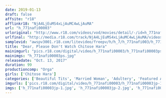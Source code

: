 ```yaml
---
date: 2019-01-13
draft: false
affsite: "r18"
afflinkr18: "NjA4LjEuMS4xLjAuMC4wLjAuMA"
url: "h_771nafi00003"
urloriginal: "http://www.r18.com/videos/vod/movies/detail/-/id=h_771nafi00003"
urlfinal: "http://media.r18.com/track/NjA4LjEuMS4xLjAuMC4wLjAuMA/videos/vod/movies/detail/-/id=h_771nafi00003"
samplevid: "awspv3001.r18.com/litevideo/freepv/h/h_7/h_771nafi003/h_771nafi003_dmb_w.mp4"
title: "Dear, Please Don't Watch Chitose Hara"
mainimgurl: "pics.r18.com/digital/video/h_771nafi00003/h_771nafi00003ps.jpg"
mainimgs: "h_771nafi00003ps.jpg"
releasedate: "Oct. 13, 2017"
duration: 99
productioncomp: "Orga"
girls: ['Chitose Hara']
categories: ['Beautiful Tits', 'Married Woman', 'Adultery', 'Featured Actress', 'Cheating Wife', 'Drama', 'Hi-Def']
imgurls: ['pics.r18.com/digital/video/h_771nafi00003/h_771nafi00003jp-1.jpg', 'pics.r18.com/digital/video/h_771nafi00003/h_771nafi00003jp-2.jpg', 'pics.r18.com/digital/video/h_771nafi00003/h_771nafi00003jp-3.jpg', 'pics.r18.com/digital/video/h_771nafi00003/h_771nafi00003jp-4.jpg', 'pics.r18.com/digital/video/h_771nafi00003/h_771nafi00003jp-5.jpg', 'pics.r18.com/digital/video/h_771nafi00003/h_771nafi00003jp-6.jpg', 'pics.r18.com/digital/video/h_771nafi00003/h_771nafi00003jp-7.jpg', 'pics.r18.com/digital/video/h_771nafi00003/h_771nafi00003jp-8.jpg', 'pics.r18.com/digital/video/h_771nafi00003/h_771nafi00003jp-9.jpg', 'pics.r18.com/digital/video/h_771nafi00003/h_771nafi00003jp-10.jpg', 'pics.r18.com/digital/video/h_771nafi00003/h_771nafi00003jp-11.jpg', 'pics.r18.com/digital/video/h_771nafi00003/h_771nafi00003jp-12.jpg', 'pics.r18.com/digital/video/h_771nafi00003/h_771nafi00003jp-13.jpg', 'pics.r18.com/digital/video/h_771nafi00003/h_771nafi00003jp-14.jpg', 'pics.r18.com/digital/video/h_771nafi00003/h_771nafi00003jp-15.jpg', 'pics.r18.com/digital/video/h_771nafi00003/h_771nafi00003jp-16.jpg', 'pics.r18.com/digital/video/h_771nafi00003/h_771nafi00003jp-17.jpg', 'pics.r18.com/digital/video/h_771nafi00003/h_771nafi00003jp-18.jpg', 'pics.r18.com/digital/video/h_771nafi00003/h_771nafi00003jp-19.jpg', 'pics.r18.com/digital/video/h_771nafi00003/h_771nafi00003jp-20.jpg']
imgs: ['h_771nafi00003jp-1.jpg', 'h_771nafi00003jp-2.jpg', 'h_771nafi00003jp-3.jpg', 'h_771nafi00003jp-4.jpg', 'h_771nafi00003jp-5.jpg', 'h_771nafi00003jp-6.jpg', 'h_771nafi00003jp-7.jpg', 'h_771nafi00003jp-8.jpg', 'h_771nafi00003jp-9.jpg', 'h_771nafi00003jp-10.jpg', 'h_771nafi00003jp-11.jpg', 'h_771nafi00003jp-12.jpg', 'h_771nafi00003jp-13.jpg', 'h_771nafi00003jp-14.jpg', 'h_771nafi00003jp-15.jpg', 'h_771nafi00003jp-16.jpg', 'h_771nafi00003jp-17.jpg', 'h_771nafi00003jp-18.jpg', 'h_771nafi00003jp-19.jpg', 'h_771nafi00003jp-20.jpg']
---
```

